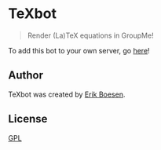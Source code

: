 # TeXbot

> Render (La)TeX equations in GroupMe!

To add this bot to your own server, go [here](http://mebots.co/bot/texbot)!

## Author
TeXbot was created by [Erik Boesen](https://github.com/ErikBoesen).

## License
[GPL](LICENSE)
